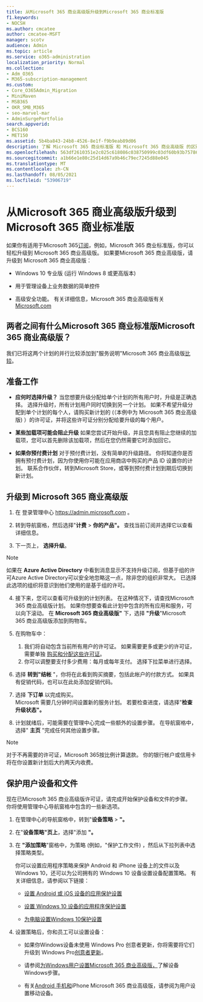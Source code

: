 ```yaml
---
title: 从Microsoft 365 商业高级版升级到Microsoft 365 商业标准版
f1.keywords:
- NOCSH
ms.author: cmcatee
author: cmcatee-MSFT
manager: scotv
audience: Admin
ms.topic: article
ms.service: o365-administration
localization_priority: Normal
ms.collection:
- Adm_O365
- M365-subscription-management
ms.custom:
- Core_O365Admin_Migration
- MiniMaven
- MSB365
- OKR_SMB_M365
- seo-marvel-mar
- AdminSurgePortfolio
search.appverid:
- BCS160
- MET150
ms.assetid: 5b4ba843-24b8-4526-8e1f-f9b9eab89d06
description: 了解 Microsoft 365 商业标准版 和 Microsoft 365 商业高级版 的区别以及如何升级到 Microsoft 365 商业高级版。
ms.openlocfilehash: 563df2610351e2c025c618086c038750999c03df60b93b757865f76fbf86c834
ms.sourcegitcommit: a1b66e1e80c25d14d67a9b46c79ec7245d88e045
ms.translationtype: MT
ms.contentlocale: zh-CN
ms.lasthandoff: 08/05/2021
ms.locfileid: "53906719"
---
```

# <a name="upgrade-to-microsoft-365-business-premium-from-microsoft-365-business-standard"></a>从Microsoft 365 商业高级版升级到Microsoft 365 商业标准版

如果你有适用于Microsoft 365[订阅](https://products.office.com/compare-all-microsoft-office-products-4-column?activetab=tab:primaryr2)，例如，Microsoft 365 商业标准版，你可以轻松升级到 Microsoft 365 商业高级版。 如果要Microsoft 365 商业高级版，请升级到 Microsoft 365 商业高级版：

- Windows 10 专业版 (运行 Windows 8 或更高版本) 

- 用于管理设备上业务数据的简单控件

- 高级安全功能。
有关详细信息，Microsoft 365 商业高级版有关[Microsoft.com](https://www.microsoft.com/microsoft-365/business)

## <a name="whats-the-difference-between-microsoft-365-business-standard-and-microsoft-365-business-premium"></a>两者之间有什么Microsoft 365 商业标准版Microsoft 365 商业高级版？

我们已将这两个计划的并行比较添加到"服务说明"Microsoft 365 商业高级版[比较](/office365/servicedescriptions/microsoft-365-service-descriptions/microsoft-365-business-service-description)。 

## <a name="before-you-begin"></a>准备工作

- **应何时选择升级？** 当您想要升级分配给单个计划的所有用户时，升级是正确选择。 选择升级时，所有计划用户同时切换到另一个计划。 如果不希望升级分配到单个计划的每个人，请购买新计划的 (（本例中为 Microsoft 365 商业高级版) ）的许可证，并将这些许可证分别分配给要升级的每个用户。 [](../admin/manage/assign-licenses-to-users.md)

- **某些加载项可能会阻止升级** 如果您尝试开始升级，并且您具有阻止您继续的加载项，您可以首先删除该加载项，然后在您仍然需要它时添加回它。

- **如果你预付费计划** 对于预付费计划，没有简单的升级路径。 你将知道你是否拥有预付费计划，因为你使用你可能在应用商店中购买的产品 ID 设置你的计划。 联系合作伙伴，转到Microsoft Store，或等到预付费计划到期后切换到新计划。

## <a name="upgrade-to-microsoft-365-business-premium"></a>升级到 Microsoft 365 商业高级版

1. 在 登录管理中心 <a href="https://go.microsoft.com/fwlink/p/?linkid=837890" target="_blank">https://admin.microsoft.com</a> 。

2. 转到导航窗格，然后选择"**计费** \> **你的产品"。** 查找当前订阅并选择它以查看详细信息。

3. 下一页上， **选择升级**。

  > [!NOTE]
  > 如果在 **Azure Active Directory** 中看到消息显示不支持升级订阅，但基于组的许可Azure Active Directory可以安全地忽略这一点，除非您的组织非常大。 已选择此选项的组织将意识到他们使用的是基于组的许可。

4. 接下来，您可以查看可升级到的计划列表。 在这种情况下，请查找Microsoft 365 商业高级版计划。 如果你想要查看此计划中包含的所有应用和服务，可以向下滚动。 在 **Microsoft 365 商业高级版"** 下，选择 **"升级**"Microsoft 365 商业高级版添加到购物车。

5. 在购物车中：

    1. 我们将自动包含当前所有用户的许可证。 如果需要更多或更少的许可证，需要单独 [购买和分配这些许可证](../admin/manage/assign-licenses-to-users.md)。  
    2. 你可以调整要支付多少费用：每月或每年支付。 选择下拉菜单进行选择。

6. 选择 **转到"结帐** "，你将在此看到购买摘要，包括此帐户的付款方式。 如果具有促销代码，也可以在此处添加促销代码。

7. 选择 **下订单** 以完成购买。\
Microsoft 需要几分钟时间设置新的服务计划。 若要检查进度，请选择"**检查升级状态"。**

8. 计划就绪后，可能需要在管理中心完成一些额外的设置步骤。 在导航窗格中，选择" **主页** "完成任何其他设置步骤。

> [!NOTE]
> 对于不再需要的许可证，Microsoft 365按比例计算退款。 你的银行帐户或信用卡将在你设置新计划后大约两天内收费。
  
## <a name="protect-user-devices-and-files"></a>保护用户设备和文件

现在已Microsoft 365 商业高级版许可证，请完成开始保护设备和文件的步骤。 你将使用管理中心导航窗格中包含的一些新选项。
  
1. 在管理中心的导航窗格中，转到"**设备策略** \> **"。**

2. 在"**设备策略"页上**，选择"添加 **"。**

3. 在 **"添加策略**"窗格中，为策略 (例如，"保护工作文件) ，然后从下拉列表中选择策略类型。 

    你可以设置应用程序策略来保护 Android 和 iPhone 设备上的文件以及 Windows 10，还可以为公司拥有的 Windows 10 设备设置设备配置策略。 有关详细信息，请参阅以下链接：

    - [设置 Android 或 iOS 设备的应用保护设置](app-protection-settings-for-android-and-ios.md)

    - [设置 Windows 10 设备的应用程序保护设置](protection-settings-for-windows-10-devices.md)

    - [为电脑设置Windows 10保护设置](protection-settings-for-windows-10-pcs.md)

4. 设置策略后，你和员工可以设置设备：

    - 如果你Windows设备未使用 Windows Pro 创意者更新，你将需要将它们升级到 Windows Pro[创意者更新](upgrade-to-windows-pro-creators-update.md)。

    - 请参阅[为Windows用户设置Microsoft 365 商业高级版，](set-up-windows-devices.md)了解设备Windows步骤。

    - 有关[Android 手机和](set-up-mobile-devices.md)iPhone Microsoft 365 商业高级版，请参阅为用户设置移动设备。